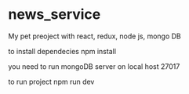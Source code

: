 # news_service
My pet preoject with react, redux, node js, mongo DB

to install dependecies 
npm install

you need to run mongoDB server on local host 27017

to run project
npm run dev
